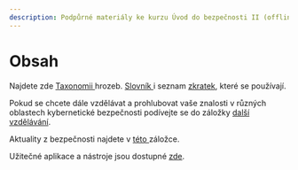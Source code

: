 ```yaml
---
description: Podpůrné materiály ke kurzu Úvod do bezpečnosti II (offline)
---
```


# Obsah

Najdete zde [Taxonomii ](broken-reference)hrozeb. [Slovník ](slovnik.md)i seznam [zkratek](seznam-zkratek.md), které se používají.



Pokud se chcete dále vzdělávat a prohlubovat vaše znalosti v různých oblastech kybernetické bezpečnosti podívejte se do záložky [další vzdělávání](zdroje/dalsi-vzdelavani.md).

Aktuality z bezpečnosti najdete v [této ](zdroje/aktuality-a-obecne-informace.md)záložce.



Užitečné aplikace a nástroje jsou dostupné [zde](zdroje/uzitecne-aplikace.md).

